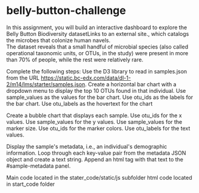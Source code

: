 # belly-button-challenge                             
In this assignment, you will build an interactive dashboard to explore the Belly Button Biodiversity datasetLinks to an external site., which catalogs the microbes that colonize human navels.                                       
The dataset reveals that a small handful of microbial species (also called operational taxonomic units, or OTUs, in the study) were present in more than 70% of people, while the rest were relatively rare.                

Complete the following steps:
Use the D3 library to read in samples.json from the URL https://static.bc-edx.com/data/dl-1-2/m14/lms/starter/samples.json.
Create a horizontal bar chart with a dropdown menu to display the top 10 OTUs found in that individual.
Use sample_values as the values for the bar chart.
Use otu_ids as the labels for the bar chart.
Use otu_labels as the hovertext for the chart

Create a bubble chart that displays each sample.
Use otu_ids for the x values.
Use sample_values for the y values.
Use sample_values for the marker size.
Use otu_ids for the marker colors.
Use otu_labels for the text values.

Display the sample's metadata, i.e., an individual's demographic information.
Loop through each key-value pair from the metadata JSON object and create a text string.
Append an html tag with that text to the #sample-metadata panel.


Main code located in the stater_code/static/js subfolder
html code located in start_code folder

